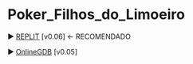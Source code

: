 # Poker_Filhos_do_Limoeiro

▶️ [REPLIT](https://replit.com/join/wmkzkhebos-artoofar) [v0.06] <- RECOMENDADO

▶️ [OnlineGDB](https://onlinegdb.com/-cYls6upb) [v0.05]

